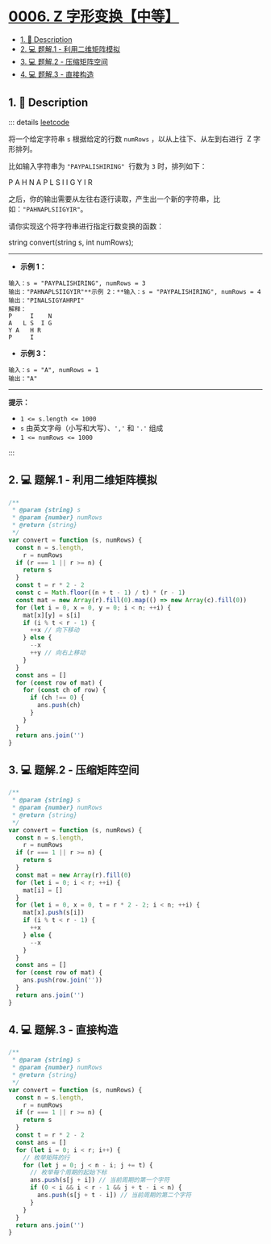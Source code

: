 # [0006. Z 字形变换【中等】](https://github.com/Tdahuyou/TNotes.leetcode/tree/main/notes/0006.%20Z%20%E5%AD%97%E5%BD%A2%E5%8F%98%E6%8D%A2%E3%80%90%E4%B8%AD%E7%AD%89%E3%80%91)

<!-- region:toc -->

- [1. 📝 Description](#1--description)
- [2. 💻 题解.1 - 利用二维矩阵模拟](#2--题解1---利用二维矩阵模拟)
- [3. 💻 题解.2 - 压缩矩阵空间](#3--题解2---压缩矩阵空间)
- [4. 💻 题解.3 - 直接构造](#4--题解3---直接构造)

<!-- endregion:toc -->

## 1. 📝 Description

::: details [leetcode](https://leetcode.cn/problems/zigzag-conversion/)

将一个给定字符串 `s` 根据给定的行数 `numRows` ，以从上往下、从左到右进行  Z 字形排列。

比如输入字符串为 `"PAYPALISHIRING"`  行数为 `3` 时，排列如下：

P A H N A P L S I I G Y I R

之后，你的输出需要从左往右逐行读取，产生出一个新的字符串，比如：`"PAHNAPLSIIGYIR"`。

请你实现这个将字符串进行指定行数变换的函数：

string convert(string s, int numRows);

---

- **示例 1：**

```
输入：s = "PAYPALISHIRING", numRows = 3
输出："PAHNAPLSIIGYIR"**示例 2：**输入：s = "PAYPALISHIRING", numRows = 4
输出："PINALSIGYAHRPI"
解释：
P     I    N
A   L S  I G
Y A   H R
P     I
```

- **示例 3：**

```
输入：s = "A", numRows = 1
输出："A"
```

---

**提示：**

- `1 <= s.length <= 1000`
- `s` 由英文字母（小写和大写）、`','` 和 `'.'` 组成
- `1 <= numRows <= 1000`

:::

## 2. 💻 题解.1 - 利用二维矩阵模拟

```js
/**
 * @param {string} s
 * @param {number} numRows
 * @return {string}
 */
var convert = function (s, numRows) {
  const n = s.length,
    r = numRows
  if (r === 1 || r >= n) {
    return s
  }
  const t = r * 2 - 2
  const c = Math.floor((n + t - 1) / t) * (r - 1)
  const mat = new Array(r).fill(0).map(() => new Array(c).fill(0))
  for (let i = 0, x = 0, y = 0; i < n; ++i) {
    mat[x][y] = s[i]
    if (i % t < r - 1) {
      ++x // 向下移动
    } else {
      --x
      ++y // 向右上移动
    }
  }
  const ans = []
  for (const row of mat) {
    for (const ch of row) {
      if (ch !== 0) {
        ans.push(ch)
      }
    }
  }
  return ans.join('')
}
```

## 3. 💻 题解.2 - 压缩矩阵空间

```js
/**
 * @param {string} s
 * @param {number} numRows
 * @return {string}
 */
var convert = function (s, numRows) {
  const n = s.length,
    r = numRows
  if (r === 1 || r >= n) {
    return s
  }
  const mat = new Array(r).fill(0)
  for (let i = 0; i < r; ++i) {
    mat[i] = []
  }
  for (let i = 0, x = 0, t = r * 2 - 2; i < n; ++i) {
    mat[x].push(s[i])
    if (i % t < r - 1) {
      ++x
    } else {
      --x
    }
  }
  const ans = []
  for (const row of mat) {
    ans.push(row.join(''))
  }
  return ans.join('')
}
```

## 4. 💻 题解.3 - 直接构造

```js
/**
 * @param {string} s
 * @param {number} numRows
 * @return {string}
 */
var convert = function (s, numRows) {
  const n = s.length,
    r = numRows
  if (r === 1 || r >= n) {
    return s
  }
  const t = r * 2 - 2
  const ans = []
  for (let i = 0; i < r; i++) {
    // 枚举矩阵的行
    for (let j = 0; j < n - i; j += t) {
      // 枚举每个周期的起始下标
      ans.push(s[j + i]) // 当前周期的第一个字符
      if (0 < i && i < r - 1 && j + t - i < n) {
        ans.push(s[j + t - i]) // 当前周期的第二个字符
      }
    }
  }
  return ans.join('')
}
```
